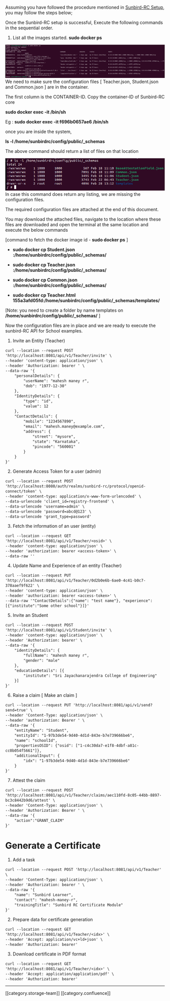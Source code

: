 Assuming you have followed the procedure mentioned in [Sunbird-RC Setup](https://project-sunbird.atlassian.net/wiki/spaces/UM/pages/3085500423/Sunbird+RC+Setup?focusedCommentId=3096510507#comment-3096510507), you may follow the steps below;

Once the Sunbird-RC setup is successful, Execute the following commands in the sequential order.


1. List all the images started.  **sudo docker ps** 



![](images/storage/image-20220308-090559.png)We need to make sure the configuration files \[ Teacher.json, Student.json and Common.json ] are in the container.

The first column is the CONTAINER-ID. Copy the container-ID of Sunbird-RC core

 **sudo docker exec -it <CONTAINER-ID> /bin/sh** 

Eg :  **sudo docker exec -it f696b0657ae6 /bin/sh** 

once you are inside the system, 

 **ls -l /home/sunbirdrc/config/public/_schemas** 

The above command should return a list of files on that location

![](images/storage/image-20220308-091918.png)In case this command does return any listing, we are missing the configuration files.

The required configuration files are attached at the end of this document. 

You may download the attached files, navigate to the location where these files are downloaded and open the terminal at the same location and execute the below commands

\[command to fetch the docker image id -  **sudo docker ps**  ]


*  **sudo docker cp Student.json <docker-image-id-of-sunird-rc>:/home/sunbirdrc/config/public/_schemas/** 


*  **sudo docker cp Teacher.json <docker-image-id-of-sunird-rc>:/home/sunbirdrc/config/public/_schemas/** 


*  **sudo docker cp Common.json <docker-image-id-of-sunird-rc>:/home/sunbirdrc/config/public/_schemas/** 


*  **sudo docker cp Teacher.html 155a3afd05fd:/home/sunbirdrc/config/public/_schemas/templates/** 



\[Note: you need to create a folder by name templates on  **/home/sunbirdrc/config/public/_schemas/**  ]

Now the configuration files are in place and we are ready to execute the sunbird-RC API for School examples.




1. Invite an Entity (Teacher)




```
curl --location --request POST 'http://localhost:8081/api/v1/Teacher/invite' \
--header 'content-type: application/json' \
--header 'Authorization: bearer ' \
--data-raw '{
    "personalDetails": {
        "userName": "mahesh maney r",
        "dob": "1977-12-30"
    },
    "IdentityDetails": {
        "type": "id",
        "value": 12
    },
    "ContactDetails": {
        "mobile": "1234567890",
        "email": "mahesh.maney@example.com",
        "address": {
            "street": "mysore",
            "state": "Karnataka",
            "pincode": "560001"
        }
    }
}'
```


2. Generate Access Token for a user (admin)


```
curl --location --request POST 'http://localhost:8080/auth/realms/sunbird-rc/protocol/openid-connect/token' \
--header 'content-type: application/x-www-form-urlencoded' \
--data-urlencode 'client_id=registry-frontend' \
--data-urlencode 'username=admin' \
--data-urlencode 'password=abcd@123' \
--data-urlencode 'grant_type=password'
```


3. Fetch the information of an user (entity)


```
curl --location --request GET 'http://localhost:8081/api/v1/Teacher/<osid>' \
--header 'content-type: application/json' \
--header 'authorization: bearer <access-token>' \
--data-raw ''
```


4. Update Name and Experience of an entity (Teacher)


```
curl --location --request PUT 'http://localhost:8081/api/v1/Teacher/0d2b0e6b-6ae0-4c41-b0c7-378aaef9f622' \
--header 'content-type: application/json' \
--header 'authorization: bearer <access-token>' \
--data-raw '"ContactDetails":{"name": "test name"}, "experience":[{"institute":"Some other school"}]}'
```


5. Invite an Student


```
curl --location --request POST 'http://localhost:8081/api/v1/Student/invite' \
--header 'content-type: application/json' \
--header 'Authorization: bearer' \
--data-raw '{
    "identityDetails": {
        "fullName": "mahesh maney r",
        "gender": "male"
    },
    "educationDetails": [{
        "institute": "Sri Jayachanarajendra College of Engineering"
    }]
}'
```


6.  Raise a claim \[ Make an claim ]


```
curl --location --request PUT 'http://localhost:8081/api/v1/send?send=true' \
--header 'Content-Type: application/json' \
--header 'authorization: Bearer ' \
--data-raw '{
    "entityName": "Student",
    "entityId": "1-97b3de54-9d40-4d1d-843e-b7e739666be6",
    "name": "schoolId",
    "propertiesOSID": {"osid": ["1-c4c30da7-e1f8-4dbf-a81c-cc0b054f5661"]},
    "additionalInput": {
        "idx": "1-97b3de54-9d40-4d1d-843e-b7e739666be6"
    }
}'
```


7. Attest the claim


```
curl --location --request POST 'http://localhost:8081/api/v1/Teacher/claims/aec110fd-8c05-44bb-8897-bc3c8442b9d6/attest' \
--header 'Content-Type: application/json' \
--header 'Authorization: Bearer ' \
--data-raw '{
    "action":"GRANT_CLAIM"
}'
```



# Generate a Certificate

1. Add a task




```
curl --location --request POST 'http://localhost:8081/api/v1/Teacher' \
--header 'Content-Type: application/json' \
--header 'Authorization: bearer ' \
--data-raw '{
    "name": "Sunbird Learner",
    "contact": "mahesh-maney-r",
    "trainingTitle": "Sunbird RC Certificate Module"
}'
```


2.  Prepare data for certificate generation


```
curl --location --request GET 'http://localhost:8081/api/v1/Teacher/<idx>' \
--header 'Accept: application/vc+ld+json' \
--header 'Authorization: bearer'
```


3. Download certificate in PDF format


```
curl --location --request GET 'http://localhost:8081/api/v1/Teacher/<idx>' \
--header 'Accept: application/application/pdf' \
--header 'Authorization: bearer'
```














*****

[[category.storage-team]] 
[[category.confluence]] 
